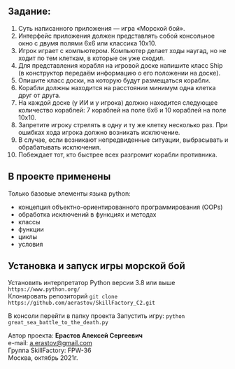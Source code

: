 ## Задание:
1. Суть написанного приложения — игра «Морской бой». 
2. Интерфейс приложения должен представлять собой консольное окно с двумя полями 6х6 или классика 10х10.
3. Игрок играет с компьютером. Компьютер делает ходы наугад, но не ходит по тем клеткам, в которые он уже сходил.
4. Для представления корабля на игровой доске напишите класс Ship (в конструктор передаём информацию о его положении на доске). 
5. Опишите класс доски, на которую будут размещаться корабли. 
6. Корабли должны находится на расстоянии минимум одна клетка друг от друга. 
7. На каждой доске (у ИИ и у игрока) должно находится следующее количество кораблей: 7 кораблей на поле 6х6 и 10 кораблей на поле 10х10.
8. Запретите игроку стрелять в одну и ту же клетку несколько раз. При ошибках хода игрока должно возникать исключение. 
9. В случае, если возникают непредвиденные ситуации, выбрасывать и обрабатывать исключения. 
10. Побеждает тот, кто быстрее всех разгромит корабли противника.

## В проекте применены
Только базовые элементы языка python:
- концепция объектно-ориентированного программирования (OOPs)
- обработка исключений в функциях и методах
- классы
- функции
- циклы
- условия


## Установка и запуск игры морской бой
Установить интерпретатор Python версии 3.8 или выше `https://www.python.org/`  
Клонировать репозиторий `git clone https://github.com/aerastov/SkillFactory_C2.git`  

В консоли перейти в папку проекта 
Запустить игру: `python great_sea_battle_to_the_death.py`



Автор проекта: **Ерастов Алексей Сергеевич**  
e-mail: a.erastov@gmail.com  
Группа SkillFactory: FPW-36  
Москва, октябрь 2021г.

 
